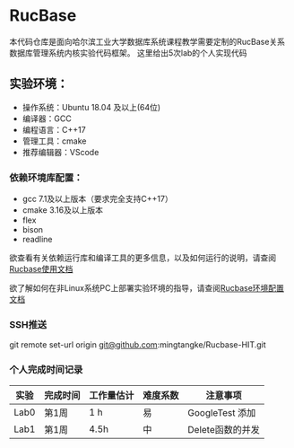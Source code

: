# RucBase
本代码仓库是面向哈尔滨工业大学数据库系统课程教学需要定制的RucBase关系数据库管理系统内核实验代码框架。
这里给出5次lab的个人实现代码

## 实验环境：
- 操作系统：Ubuntu 18.04 及以上(64位)
- 编译器：GCC
- 编程语言：C++17
- 管理工具：cmake
- 推荐编辑器：VScode

### 依赖环境库配置：
- gcc 7.1及以上版本（要求完全支持C++17）
- cmake 3.16及以上版本
- flex
- bison
- readline

欲查看有关依赖运行库和编译工具的更多信息，以及如何运行的说明，请查阅[Rucbase使用文档](docs/Rucbase使用文档.md)

欲了解如何在非Linux系统PC上部署实验环境的指导，请查阅[Rucbase环境配置文档](docs/Rucbase环境配置文档.md)
### SSH推送
git remote set-url origin git@github.com:mingtangke/Rucbase-HIT.git
  
### 个人完成时间记录

| **实验**     | **完成时间** | **工作量估计** | **难度系数** |**注意事项**|
| ------------ | ----------------- | ----------------- | -------------- | -------------|
| Lab0         | 第1周              | 1 h               |  易            | GoogleTest 添加|
| Lab1        | 第1周              | 4.5h             |   中          | Delete函数的并发|





